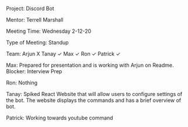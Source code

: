 Project: Discord Bot 


Mentor: Terrell Marshall 


Meeting Time: Wednesday 2-12-20


Type of Meeting: Standup 


Team: Arjun X Tanay ✓ Max ✓ Ron ✓ Patrick ✓


Max: Prepared for presentation and is working with Arjun on Readme. Blocker: Interview Prep

Ron: Nothing

Tanay: Spiked React Website that will allow users to configure settings of the bot. The website displays the commands and has a brief overview of bot.

Patrick: Working towards youtube command
